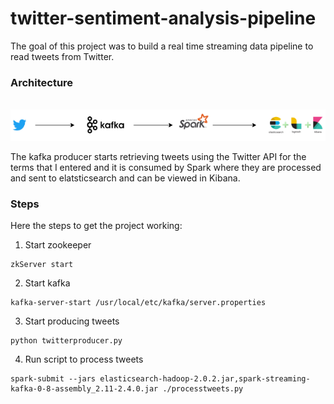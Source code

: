 # twitter-sentiment-analysis-pipeline
The goal of this project was to build a real time streaming data pipeline to read tweets from Twitter.


### Architecture

</br><img src="architecture.png" width="800" height=auto />

The kafka producer starts retrieving tweets using the Twitter API for the terms that I entered and it is consumed by Spark where they are processed and sent to elatsticsearch and can be viewed in Kibana.

### Steps 

Here the steps to get the project working:

1. Start zookeeper
```
zkServer start
```
2. Start kafka
```
kafka-server-start /usr/local/etc/kafka/server.properties
```
3. Start producing tweets
```
python twitterproducer.py
```
4. Run script to process tweets
```
spark-submit --jars elasticsearch-hadoop-2.0.2.jar,spark-streaming-kafka-0-8-assembly_2.11-2.4.0.jar ./processtweets.py
```

